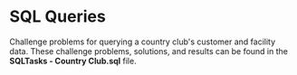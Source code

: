 # SQL Queries

Challenge problems for querying a country club's customer and facility data.
These challenge problems, solutions, and results can be found in the **SQLTasks - Country Club.sql** file.

